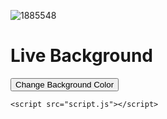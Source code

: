 ![1885548](https://github.com/Kamandepolo/Kamandepolo.github.io/assets/152022350/02aae40e-e338-48ac-8be5-a2df658ae156)
<!DON>
<html lang="en">
<head>
    <meta charset="UTF-8">
    <meta name="viewport" content="width=device-width, initial-scale=1.0">
    <title>Live Background</title>
    <link rel="stylesheet" href="styles.css">
</head>
<body>
    <div class="container">
        <h1>Live Background</h1>
        <button onclick="changeBackgroundColor()">Change Background Color</button>
    </div>

    <script src="script.js"></script>
</body>
</html>
